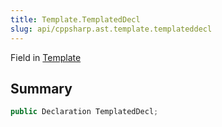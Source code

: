 ```yaml
---
title: Template.TemplatedDecl
slug: api/cppsharp.ast.template.templateddecl
---
```

Field in [Template](/api/cppsharp/ast/template)

## Summary



```csharp
public Declaration TemplatedDecl;
```


